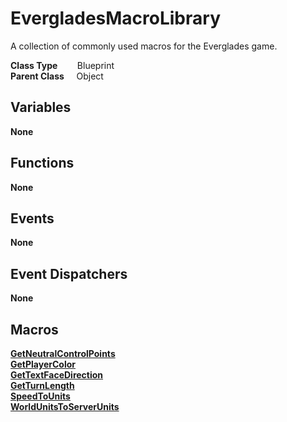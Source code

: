 # EvergladesMacroLibrary
A collection of commonly used macros for the Everglades game.

**Class Type**&nbsp; &nbsp; &nbsp; &nbsp; Blueprint  
**Parent Class** &nbsp; &nbsp; Object  

## Variables
**None**

## Functions
**None**

## Events
**None**

## Event Dispatchers
**None**

## Macros
[**GetNeutralControlPoints**](../../Macros/GetNeutralControlPoints.md)  
[**GetPlayerColor**](../../Macros/GetPlayerColor.md)  
[**GetTextFaceDirection**](../../Macros/GetTextFaceDirection.md)  
[**GetTurnLength**](../../Macros/GetTurnLength.md)  
[**SpeedToUnits**](../../Macros/SpeedToUnits.md)  
[**WorldUnitsToServerUnits**](../../Macros/WorldUnitsToServerUnits.md)  